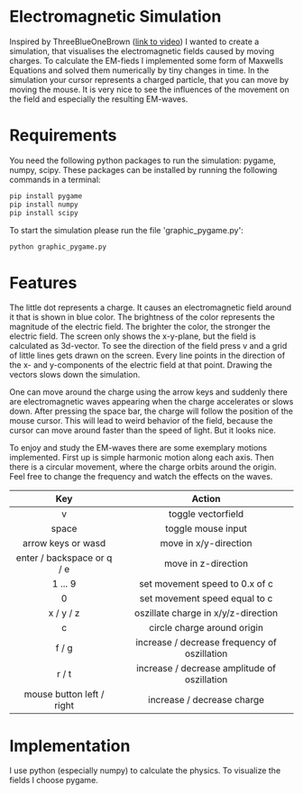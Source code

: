 # Electromagnetic Simulation
Inspired by ThreeBlueOneBrown ([link to video](https://www.youtube.com/watch?v=aXRTczANuIs)) I wanted to create a simulation, that visualises the electromagnetic fields caused by moving charges. To calculate the EM-fieds I implemented some form of Maxwells Equations and solved them numerically by tiny changes in time.
In the simulation your cursor represents a charged particle, that you can move by moving the mouse. It is very nice to see the influences of the movement on the field and especially the resulting EM-waves. 


# Requirements
You need the following python packages to run the simulation: pygame, numpy, scipy. These packages can be installed by running the following commands in a terminal:
```bash
pip install pygame
pip install numpy
pip install scipy
```

To start the simulation please run the file 'graphic_pygame.py':
```bash
python graphic_pygame.py
```

# Features
The little dot represents a charge. It causes an electromagnetic field around it that is shown in blue color. The brightness of the color represents the magnitude of the electric field. The brighter the color, the stronger the electric field. The screen only shows the x-y-plane, but the field is calculated as 3d-vector. To see the direction of the field press v and a grid of little lines gets drawn on the screen. Every line points in the direction of the x- and y-components of the electric field at that point. Drawing the vectors slows down the simulation.

One can move around the charge using the arrow keys and suddenly there are electromagnetic waves appearing when the charge accelerates or slows down. After pressing the space bar, the charge will follow the position of the mouse cursor. This will lead to weird behavior of the field, because the cursor can move around faster than the speed of light. But it looks nice.

To enjoy and study the EM-waves there are some exemplary motions implemented. First up is simple harmonic motion along each axis. Then there is a circular movement, where the charge orbits around the origin. Feel free to change the frequency and watch the effects on the waves.

|Key|Action|
|:---:|:---:|
|v|toggle vectorfield|
|space|toggle mouse input|
|arrow keys or wasd|move in x/y-direction|
|enter / backspace or q / e|move in z-direction|
|1 ... 9|set movement speed to 0.x of c|
|0|set movement speed equal to c|
|x / y / z|oszillate charge in x/y/z-direction|
|c|circle charge around origin|
|f / g|increase / decrease frequency of oszillation|
|r / t|increase / decrease amplitude of oszillation|
|mouse button left / right|increase / decrease charge|


# Implementation
I use python (especially numpy) to calculate the physics. To visualize the fields I choose pygame.
